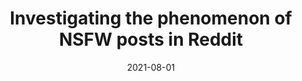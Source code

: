 ---
title: 'Investigating the phenomenon of NSFW posts in Reddit'
collection: publications
permalink: /publication/2021-08-01-Information Sciences.md
excerpt: 'E. Corradini, A.  Nocera, D.  Ursino, L.  Virgili'
date: 2021-08-01
venue: 'Information Sciences'
link: 'https://doi.org/10.1016/j.ins.2021.01.062'
location: 'University of Pavia, Polytechnic University of Marche'
---